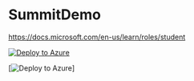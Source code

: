 # SummitDemo


https://docs.microsoft.com/en-us/learn/roles/student

[![Deploy to Azure](https://aka.ms/deploytoazurebutton)](https://portal.azure.com/#create/Microsoft.Template/uri/https%3A%2F%2Fraw.githubusercontent.com%2FAzure%2Fazure-quickstart-templates%2Fmaster%2F101-storage-account-create%2Fazuredeploy.json)

[![Deploy to Azure](https://user-images.githubusercontent.com/79763024/109398578-a1fc0900-78f2-11eb-9a1a-3f3594f32db4.PNG)]
